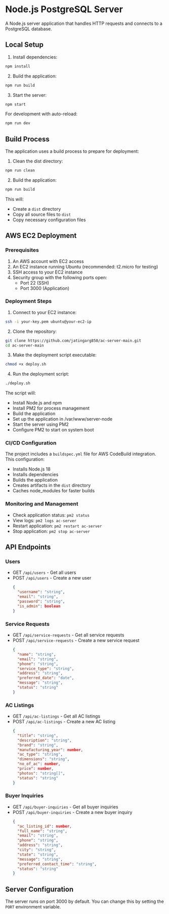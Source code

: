 # Node.js PostgreSQL Server

A Node.js server application that handles HTTP requests and connects to a PostgreSQL database.

## Local Setup

1. Install dependencies:
```bash
npm install
```

2. Build the application:
```bash
npm run build
```

3. Start the server:
```bash
npm start
```

For development with auto-reload:
```bash
npm run dev
```

## Build Process

The application uses a build process to prepare for deployment:

1. Clean the dist directory:
```bash
npm run clean
```

2. Build the application:
```bash
npm run build
```

This will:
- Create a `dist` directory
- Copy all source files to `dist`
- Copy necessary configuration files

## AWS EC2 Deployment

### Prerequisites
1. An AWS account with EC2 access
2. An EC2 instance running Ubuntu (recommended: t2.micro for testing)
3. SSH access to your EC2 instance
4. Security group with the following ports open:
   - Port 22 (SSH)
   - Port 3000 (Application)

### Deployment Steps

1. Connect to your EC2 instance:
```bash
ssh -i your-key.pem ubuntu@your-ec2-ip
```

2. Clone the repository:
```bash
git clone https://github.com/jatingarg850/ac-server-main.git
cd ac-server-main
```

3. Make the deployment script executable:
```bash
chmod +x deploy.sh
```

4. Run the deployment script:
```bash
./deploy.sh
```

The script will:
- Install Node.js and npm
- Install PM2 for process management
- Build the application
- Set up the application in /var/www/server-node
- Start the server using PM2
- Configure PM2 to start on system boot

### CI/CD Configuration

The project includes a `buildspec.yml` file for AWS CodeBuild integration. This configuration:
- Installs Node.js 18
- Installs dependencies
- Builds the application
- Creates artifacts in the `dist` directory
- Caches node_modules for faster builds

### Monitoring and Management

- Check application status: `pm2 status`
- View logs: `pm2 logs ac-server`
- Restart application: `pm2 restart ac-server`
- Stop application: `pm2 stop ac-server`

## API Endpoints

### Users
- GET `/api/users` - Get all users
- POST `/api/users` - Create a new user
  ```json
  {
    "username": "string",
    "email": "string",
    "password": "string",
    "is_admin": boolean
  }
  ```

### Service Requests
- GET `/api/service-requests` - Get all service requests
- POST `/api/service-requests` - Create a new service request
  ```json
  {
    "name": "string",
    "email": "string",
    "phone": "string",
    "service_type": "string",
    "address": "string",
    "preferred_date": "date",
    "message": "string",
    "status": "string"
  }
  ```

### AC Listings
- GET `/api/ac-listings` - Get all AC listings
- POST `/api/ac-listings` - Create a new AC listing
  ```json
  {
    "title": "string",
    "description": "string",
    "brand": "string",
    "manufacturing_year": number,
    "ac_type": "string",
    "dimensions": "string",
    "no_of_ac": number,
    "price": number,
    "photos": "string[]",
    "status": "string"
  }
  ```

### Buyer Inquiries
- GET `/api/buyer-inquiries` - Get all buyer inquiries
- POST `/api/buyer-inquiries` - Create a new buyer inquiry
  ```json
  {
    "ac_listing_id": number,
    "full_name": "string",
    "email": "string",
    "phone": "string",
    "address": "string",
    "city": "string",
    "state": "string",
    "message": "string",
    "preferred_contact_time": "string",
    "status": "string"
  }
  ```

## Server Configuration
The server runs on port 3000 by default. You can change this by setting the `PORT` environment variable. 